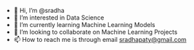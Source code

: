 - 👋 Hi, I’m @sradha
- 👀 I’m interested in Data Science
- 🌱 I’m currently learning Machine Learning Models
- 💞️ I’m looking to collaborate on Machine Learning Projects 
- 📫 How to reach me is through email sradhapaty@gmail.com

<!---
sradha21/sradha21 is a ✨ special ✨ repository because its `README.md` (this file) appears on your GitHub profile.
You can click the Preview link to take a look at your changes.
--->
